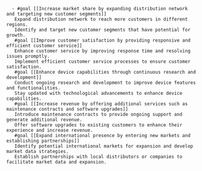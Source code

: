       - #goal [[Increase market share by expanding distribution network and targeting new customer segments]]
       Expand distribution network to reach more customers in different regions.
       Identify and target new customer segments that have potential for growth.
       #goal [[Improve customer satisfaction by providing responsive and efficient customer service]]
       Enhance customer service by improving response time and resolving issues promptly.
       Implement efficient customer service processes to ensure customer satisfaction.
       #goal [[Enhance device capabilities through continuous research and development]]
       Conduct ongoing research and development to improve device features and functionalities.
       Stay updated with technological advancements to enhance device capabilities.
       #goal [[Increase revenue by offering additional services such as maintenance contracts and software upgrades]]
       Introduce maintenance contracts to provide ongoing support and generate additional revenue.
       Offer software upgrades to existing customers to enhance their experience and increase revenue.
       #goal [[Expand international presence by entering new markets and establishing partnerships]]
       Identify potential international markets for expansion and develop market data strategies.
       Establish partnerships with local distributors or companies to facilitate market data and expansion.


